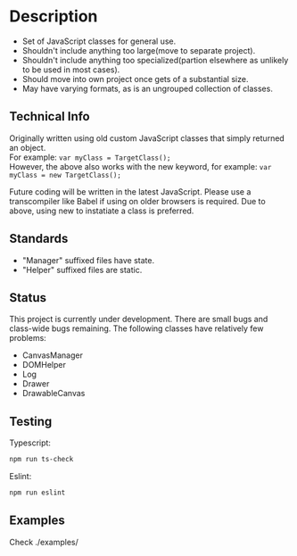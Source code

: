 # Description

* Set of JavaScript classes for general use.
* Shouldn't include anything too large(move to separate project).
* Shouldn't include anything too specialized(partion elsewhere as unlikely to be used in most cases).
* Should move into own project once gets of a substantial size.
* May have varying formats, as is an ungrouped collection of classes.

## Technical Info

Originally written using old custom JavaScript classes that simply returned an object.  
For example: `var myClass = TargetClass();`  
However, the above also works with the new keyword, for example: `var myClass = new TargetClass();`  

Future coding will be written in the latest JavaScript. Please use a transcompiler like Babel if using on older browsers is required.
Due to above, using new to instatiate a class is preferred.

## Standards

* "Manager" suffixed files have state.
* "Helper" suffixed files are static.

## Status

This project is currently under development. There are small bugs and class-wide bugs remaining. The following classes have relatively few problems:  

* CanvasManager
* DOMHelper
* Log
* Drawer
* DrawableCanvas

## Testing

Typescript:

```bash
npm run ts-check
```

Eslint:

```bash
npm run eslint
```

## Examples

Check ./examples/
